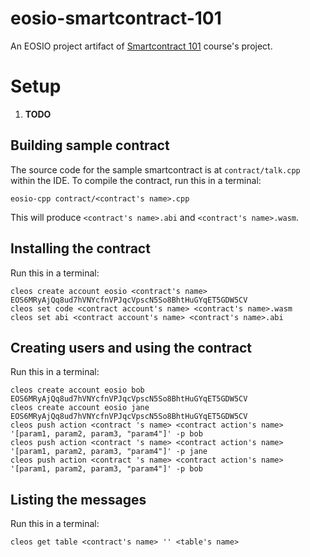 # eosio-smartcontract-101

An EOSIO project artifact of [Smartcontract 101](https://training.eos.io/courses/take/smart-contracts-101) course's project. 

# Setup

1. __TODO__


## Building sample contract

The source code for the sample smartcontract is at `contract/talk.cpp` within the IDE. To compile the contract, run this in a terminal:

```
eosio-cpp contract/<contract's name>.cpp

```

This will produce `<contract's name>.abi` and `<contract's name>.wasm`.

## Installing the contract

Run this in a terminal:

```
cleos create account eosio <contract's name> EOS6MRyAjQq8ud7hVNYcfnVPJqcVpscN5So8BhtHuGYqET5GDW5CV
cleos set code <contract account's name> <contract's name>.wasm
cleos set abi <contract account's name> <contract's name>.abi

```

## Creating users and using the contract

Run this in a terminal:
```
cleos create account eosio bob EOS6MRyAjQq8ud7hVNYcfnVPJqcVpscN5So8BhtHuGYqET5GDW5CV
cleos create account eosio jane EOS6MRyAjQq8ud7hVNYcfnVPJqcVpscN5So8BhtHuGYqET5GDW5CV
cleos push action <contract 's name> <contract action's name> '[param1, param2, param3, "param4"]' -p bob
cleos push action <contract 's name> <contract action's name> '[param1, param2, param3, "param4"]' -p jane
cleos push action <contract 's name> <contract action's name> '[param1, param2, param3, "param4"]' -p bob

```

## Listing the messages

Run this in a terminal:
```
cleos get table <contract's name> '' <table's name>

```
